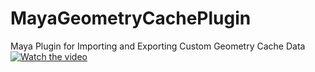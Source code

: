 # MayaGeometryCachePlugin
Maya Plugin for Importing and Exporting Custom Geometry Cache Data
[![Watch the video](https://github.com/ohiro26/MayaGeometryCachePlugin/blob/main/geoCache_lo-ezgif.com-video-to-gif-converter.gif)](https://vimeo.com/1052816296)


